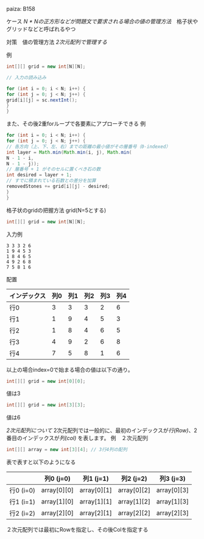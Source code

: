paiza: B158

ケース
*N * Nの正方形などが問題文で要求される場合の値の管理方法*　格子状やグリッドなどと呼ばれるやつ


対策　値の管理方法
*2次元配列で管理する*

例
```java
int[][] grid = new int[N][N];

// 入力の読み込み

for (int i = 0; i < N; i++) {
for (int j = 0; j < N; j++) {
grid[i][j] = sc.nextInt();
}
}

```

また、その後2重forループで各要素にアプローチできる
例
```java
for (int i = 0; i < N; i++) {
for (int j = 0; j < N; j++) {
// 各方向（上、下、左、右）までの距離の最小値がその層番号（0-indexed）
int layer = Math.min(Math.min(i, j), Math.min(
N - 1 - i,
N - 1 - j));
// 層番号 + 1 がそのセルに置くべき石の数
int desired = layer + 1;
// すでに積まれている石数との差分を加算
removedStones += grid[i][j] - desired;
}
}
```



格子状のgridの把握方法
grid(N=5とする)
```java
int[][] grid = new int[N][N];
```
入力例
```
3 3 3 2 6
1 9 4 5 3
1 8 4 6 5
4 9 2 6 8
7 5 8 1 6
```
配置

|インデックス|列0|列1|列2|列3|列4|
|---|---|---|---|---|---|
|行0|3|3|3|2|6|
|行1|1|9|4|5|3|
|行2|1|8|4|6|5|
|行3|4|9|2|6|8|
|行4|7|5|8|1|6|
以上の場合index=0で始まる場合の値は以下の通り。
```java
int[][] grid = new int[0][0];
```
値は3
```java
int[][] grid = new int[3][3];
```
値は6


*2次元配列について*
2次元配列では一般的に、最初のインデックスが*行(Row)*、2番目のインデックスが*列(col)* を表します。
例　２次元配列
```java
int[][] array = new int[3][4]; // 3行4列の配列
```
表で表すと以下のようになる

|          | 列0 (j=0)    | 列1 (j=1)    | 列2 (j=2)    | 列3 (j=3)    |
| -------- | ----------- | ----------- | ----------- | ----------- |
| 行0 (i=0) | array[0][0] | array[0][1] | array[0][2] | array[0][3] |
| 行1 (i=1) | array[1][0] | array[1][1] | array[1][2] | array[1][3] |
| 行2 (i=2) | array[2][0] | array[2][1] | array[2][2] | array[2][3] |
２次元配列では最初にRowを指定し、その後Colを指定する
